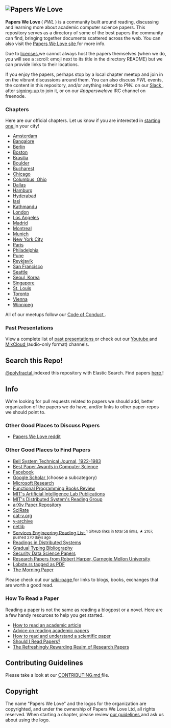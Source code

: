 <h2>
 <img alt="Papers We Love" src="http://paperswelove.org/images/logo-top.svg"/>
</h2>
<p>
 <strong>
  Papers We Love
 </strong>
 (
 <em>
  PWL
 </em>
 ) is a community built around reading, discussing and learning more about academic computer science papers. This repository serves as a directory of some of the best papers the community can find, bringing together documents scattered across the web. You can also visit the
 <a href="http://paperswelove.org/">
  Papers We Love site
 </a>
 for more info.
</p>
<p>
 Due to
 <a href="https://github.com/papers-we-love/papers-we-love#respect-content-licenses">
  licenses
 </a>
 we cannot always host the papers themselves (when we do, you will see a :scroll: emoji next to its title in the directory README) but we can provide links to their locations.
</p>
<p>
 If you enjoy the papers, perhaps stop by a local chapter meetup and join in on the vibrant discussions around them. You can also discuss
 <em>
  PWL
 </em>
 events, the content in this repository, and/or anything related to
 <em>
  PWL
 </em>
 on our
 <a href="https://paperswelove.slack.com/messages/general/">
  Slack
 </a>
 , after
 <a href="http://papersweloveslack.herokuapp.com/">
  signing-up
 </a>
 to join it, or on our
 <em>
  #paperswelove
 </em>
 IRC channel on freenode.
</p>
<h3>
 Chapters
</h3>
<p>
 Here are our official chapters. Let us know if you are interested in
 <a href="https://github.com/papers-we-love/papers-we-love/wiki/Creating-a-PWL-chapter">
  starting one
 </a>
 in your city!
</p>
<ul>
 <li>
  <a href="http://www.meetup.com/papers-we-love-amsterdam/">
   Amsterdam
  </a>
 </li>
 <li>
  <a href="http://www.meetup.com/Papers-we-love-Bangalore/">
   Bangalore
  </a>
 </li>
 <li>
  <a href="http://www.meetup.com/Papers-We-Love-Berlin/">
   Berlin
  </a>
 </li>
 <li>
  <a href="http://www.meetup.com/Papers-We-Love-Boston-Cambridge/">
   Boston
  </a>
 </li>
 <li>
  <a href="http://www.meetup.com/papers-we-love-bsb">
   Brasilia
  </a>
 </li>
 <li>
  <a href="http://www.meetup.com/Papers-We-Love-Boulder/">
   Boulder
  </a>
 </li>
 <li>
  <a href="http://www.meetup.com/papers-we-love-bucharest/">
   Bucharest
  </a>
 </li>
 <li>
  <a href="http://www.meetup.com/Papers-We-Love-Chicago">
   Chicago
  </a>
 </li>
 <li>
  <a href="http://www.meetup.com/Papers-We-Love-Columbus/">
   Columbus, Ohio
  </a>
 </li>
 <li>
  <a href="http://www.papersdallas.com/">
   Dallas
  </a>
 </li>
 <li>
  <a href="http://www.meetup.com/Papers-We-Love-Hamburg/">
   Hamburg
  </a>
 </li>
 <li>
  <a href="http://www.meetup.com/papers-we-love-hyderabad/">
   Hyderabad
  </a>
 </li>
 <li>
  <a href="http://www.meetup.com/Papers-We-Love-Iasi/">
   Iasi
  </a>
 </li>
 <li>
  <a href="https://www.facebook.com/groups/PapersWeLoveKathmandu/">
   Kathmandu
  </a>
 </li>
 <li>
  <a href="http://www.meetup.com/papers-we-love-london">
   London
  </a>
 </li>
 <li>
  <a href="http://www.meetup.com/papers-we-love-la">
   Los Angeles
  </a>
 </li>
 <li>
  <a href="http://www.meetup.com/Papers-We-Love-Madrid/">
   Madrid
  </a>
 </li>
 <li>
  <a href="http://www.meetup.com/Papers-We-Love-Montreal/">
   Montreal
  </a>
 </li>
 <li>
  <a href="http://www.meetup.com/Papers-We-Love-Munich/">
   Munich
  </a>
 </li>
 <li>
  <a href="http://www.meetup.com/papers-we-love/">
   New York City
  </a>
 </li>
 <li>
  <a href="http://www.meetup.com/Papers-We-Love-Paris/">
   Paris
  </a>
 </li>
 <li>
  <a href="http://www.meetup.com/Papers-We-Love-Philadelphia/">
   Philadelphia
  </a>
 </li>
 <li>
  <a href="http://www.meetup.com/Doo-Things">
   Pune
  </a>
 </li>
 <li>
  <a href="http://www.meetup.com/Papers-We-Love-Reykjavik">
   Reykjavík
  </a>
 </li>
 <li>
  <a href="http://www.meetup.com/papers-we-love-too/">
   San Francisco
  </a>
 </li>
 <li>
  <a href="http://www.meetup.com/Papers-We-Love-Seattle/">
   Seattle
  </a>
 </li>
 <li>
  <a href="http://www.meetup.com/seoul-tech-society">
   Seoul, Korea
  </a>
 </li>
 <li>
  <a href="https://www.facebook.com/groups/paperswelovesg/">
   Singapore
  </a>
 </li>
 <li>
  <a href="http://www.meetup.com/Papers-We-Love-in-saint-louis/">
   St. Louis
  </a>
 </li>
 <li>
  <a href="http://www.meetup.com/Papers-We-Love-Toronto/">
   Toronto
  </a>
 </li>
 <li>
  <a href="http://www.meetup.com/Papers-We-Love-Vienna/">
   Vienna
  </a>
 </li>
 <li>
  <a href="http://www.meetup.com/Papers-We-Love-Winnipeg/">
   Winnipeg
  </a>
 </li>
</ul>
<p>
 All of our meetups follow our
 <a href="CODE_OF_CONDUCT.md">
  Code of Conduct
 </a>
 .
</p>
<h3>
 Past Presentations
</h3>
<p>
 View a complete list of
 <a href="https://github.com/papers-we-love/papers-we-love/wiki/Past-Presentations">
  past presentations
 </a>
 or check out our
 <a href="https://www.youtube.com/user/PapersWeLove">
  Youtube
 </a>
 and
 <a href="https://www.mixcloud.com/paperswelove/">
  MixCloud
 </a>
 (audio-only format) channels.
</p>
<h2>
 Search this Repo!
</h2>
<p>
 <a href="https://github.com/polyfractal">
  @polyfractal
 </a>
 indexed this repository with Elastic Search. Find papers
 <a href="http://findpaperswelove.com">
  here
 </a>
 !
</p>
<h2>
 Info
</h2>
<p>
 We're looking for pull requests related to papers we should add, better organization of the papers we do have, and/or links to other paper-repos we should point to.
</p>
<h3>
 Other Good Places to Discuss Papers
</h3>
<ul>
 <li>
  <a href="https://www.reddit.com/r/paperswelove">
   Papers We Love reddit
  </a>
 </li>
</ul>
<h3>
 Other Good Places to Find Papers
</h3>
<ul>
 <li>
  <a href="https://www.alcatel-lucent.com/bell-labs-journals">
   Bell System Technical Journal, 1922-1983
  </a>
 </li>
 <li>
  <a href="http://jeffhuang.com/best_paper_awards.html">
   Best Paper Awards in Computer Science
  </a>
 </li>
 <li>
  <a href="https://www.facebook.com/publications">
   Facebook
  </a>
 </li>
 <li>
  <a href="http://scholar.google.com/citations?view_op=top_venues&hl=en&vq=eng">
   Google Scholar
  </a>
  (choose a subcategory)
 </li>
 <li>
  <a href="http://research.microsoft.com/apps/catalog/default.aspx?t=publications">
   Microsoft Research
  </a>
 </li>
 <li>
  <a href="http://alexott.net/en/fp/books/">
   Functional Programming Books Review
  </a>
 </li>
 <li>
  <a href="http://dspace.mit.edu/handle/1721.1/39813">
   MIT's Artificial Intelligence Lab Publications
  </a>
 </li>
 <li>
  <a href="http://dsrg.pdos.csail.mit.edu/">
   MIT's Distributed System's Reading Group
  </a>
 </li>
 <li>
  <a href="http://arxiv.org/">
   arXiv Paper Repository
  </a>
 </li>
 <li>
  <a href="https://scirate.com/">
   SciRate
  </a>
 </li>
 <li>
  <a href="http://doc.cat-v.org/">
   cat-v.org
  </a>
 </li>
 <li>
  <a href="http://yarchive.net/comp/index.html">
   y-archive
  </a>
 </li>
 <li>
  <a href="http://www.netlib.org/">
   netlib
  </a>
 </li>
 <li>
  <a href="https://github.com/mmcgrana/services-engineering">
   Services Engineering Reading List
  </a>
  <sup>
   1 GitHub links in total 58 links, &#9733 2107, pushed 270 days ago
  </sup>
 </li>
 <li>
  <a href="http://christophermeiklejohn.com/distributed/systems/2013/07/12/readings-in-distributed-systems.html">
   Readings in Distributed Systems
  </a>
 </li>
 <li>
  <a href="http://samth.github.io/gradual-typing-bib/">
   Gradual Typing Bibliography
  </a>
 </li>
 <li>
  <a href="http://www.covert.io/security-datascience-papers/">
   Security Data Science Papers
  </a>
 </li>
 <li>
  <a href="http://www.cs.cmu.edu/~rwh/papers.html">
   Research Papers from Robert Harper, Carnegie Mellon University
  </a>
 </li>
 <li>
  <a href="https://lobste.rs/t/pdf">
   Lobste.rs tagged as PDF
  </a>
 </li>
 <li>
  <a href="http://blog.acolyer.org/">
   The Morning Paper
  </a>
 </li>
</ul>
<p>
 Please check out our
 <a href="https://github.com/papers-we-love/papers-we-love/wiki/Other-Good-Sources-of-Reading-Material">
  wiki-page
 </a>
 for links to blogs, books, exchanges that are worth a good read.
</p>
<h3>
 How To Read a Paper
</h3>
<p>
 Reading a paper is not the same as reading a blogpost or a novel. Here are a few handy resources to help you get started.
</p>
<ul>
 <li>
  <a href="http://organizationsandmarkets.com/2010/08/31/how-to-read-an-academic-article/">
   How to read an academic article
  </a>
 </li>
 <li>
  <a href="http://www4.ncsu.edu/~akmassey/posts/2012-02-15-advice-on-reading-academic-papers.html">
   Advice on reading academic papers
  </a>
 </li>
 <li>
  <a href="http://violentmetaphors.com/2013/08/25/how-to-read-and-understand-a-scientific-paper-2/">
   How to read and understand a scientific paper
  </a>
 </li>
 <li>
  <a href="http://michaelrbernste.in/2014/10/21/should-i-read-papers.html">
   Should I Read Papers?
  </a>
 </li>
 <li>
  <a href="https://www.youtube.com/watch?v=8eRx5Wo3xYA">
   The Refreshingly Rewarding Realm of Research Papers
  </a>
 </li>
</ul>
<h2>
 Contributing Guidelines
</h2>
<p>
 Please take a look at our
 <a href="https://github.com/papers-we-love/papers-we-love/blob/master/.github/CONTRIBUTING.md">
  CONTRIBUTING.md
 </a>
 file.
</p>
<h2>
 Copyright
</h2>
<p>
 The name "Papers We Love" and the logos for the organization are copyrighted, and under the ownership of Papers We Love Ltd, all rights reserved. When starting a chapter, please review
 <a href="https://github.com/papers-we-love/papers-we-love/wiki/Creating-a-PWL-chapter">
  our guidelines
 </a>
 and ask us about using the logo.
</p>

